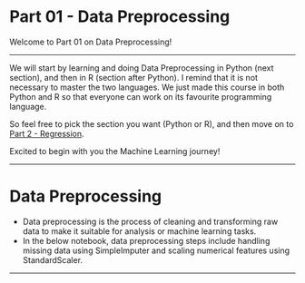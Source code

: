 # Part 01 - Data Preprocessing

Welcome to Part 01 on Data Preprocessing!
<hr>

We will start by learning and doing Data Preprocessing in Python (next section), and then in R (section after Python). I remind that it is not necessary to master the two languages. We just made this course in both Python and R so that everyone can work on its favourite programming language.

So feel free to pick the section you want (Python or R), and then move on to [Part 2 - Regression](https://github.com/gandharvk422/Machine_Learning_A-Z/blob/main/Section%2005%20-%20Part%2002%20-%20Regression%2FREADME.md).

Excited to begin with you the Machine Learning journey!
<hr>

# Data Preprocessing

* Data preprocessing is the process of cleaning and transforming raw data to make it suitable for analysis or machine learning tasks.
* In the below notebook, data preprocessing steps include handling missing data using SimpleImputer and scaling numerical features using StandardScaler.
<hr>
